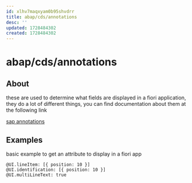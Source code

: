 ```yaml
---
id: xlhv7maqxyam0b95shvdrr
title: abap/cds/annotations
desc: ''
updated: 1728484302
created: 1728484302
---
```

# abap/cds/annotations

## About

these are used to determine what fields are displayed in a fiori application,
they do a lot of different things, you can find documentation about them at the following link

[sap annotations](https://help.sap.com/docs/SAP_NETWEAVER_750/cc0c305d2fab47bd808adcad3ca7ee9d/f8af07bb0770414bb38a25cae29a12e9.html?version=7.5.3)

## Examples

basic example to get an attribute to display in a fiori app

```
@UI.lineItem: [{ position: 10 }]
@UI.identification: [{ position: 10 }]
@UI.multiLineText: true
```
